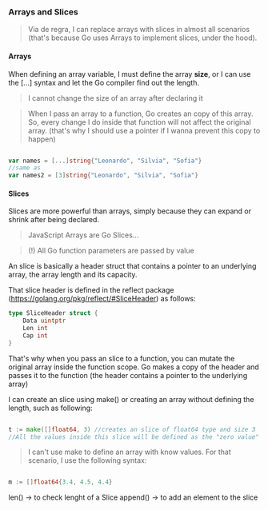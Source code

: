 ### Arrays and Slices

> Via de regra, I can replace arrays with slices in almost all scenarios (that's because Go uses Arrays to implement slices, under the hood).

#### Arrays

When defining an array variable, I must define the array **size**, or I can use the [...] syntax and let the Go compiler find out the length.

> I cannot change the size of an array after declaring it

> When I pass an array to a function, Go creates an copy of this array. So, every change I do inside that function will not affect the original array. (that's why I should use a pointer if I wanna prevent this copy to happen)

```go

var names = [...]string{"Leonardo", "Silvia", "Sofia"}
//same as
var names2 = [3]string{"Leonardo", "Silvia", "Sofia"}

```

#### Slices

Slices are more powerful than arrays, simply because they can expand or shrink after being declared.

> JavaScript Arrays are Go Slices...

> (!) All Go function parameters are passed by value

An slice is basically a header struct that contains a pointer to an underlying array, the array length and its capacity.


That slice header is defined in the reflect package (https://golang.org/pkg/reflect/#SliceHeader) as follows:

```go
type SliceHeader struct {
    Data uintptr
    Len int
    Cap int
}
```

That's why when you pass an slice to a function, you can mutate the original array inside the function scope. Go makes a copy of the header and passes it to the function (the header contains a pointer to the underlying array)

I can create an slice using make() or creating an array without defining the length, such as following:

```go

t := make([]float64, 3) //creates an slice of float64 type and size 3
//All the values inside this slice will be defined as the "zero value" of the specified data type (in this case: 0).

```

> I can't use make to define an array with know values. For that scenario, I use the following syntax:

```go

m := []float64{3.4, 4.5, 4.4}

```

len() -> to check lenght of a Slice
append() -> to add an element to the slice